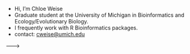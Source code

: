 - Hi, I’m Chloe Weise 
- Graduate student at the University of Michigan in Bioinformatics and Ecology/Evolutionary Biology.
- I frequently work with R Bioinformatics packages.
- contact: cweise@umich.edu


--->
